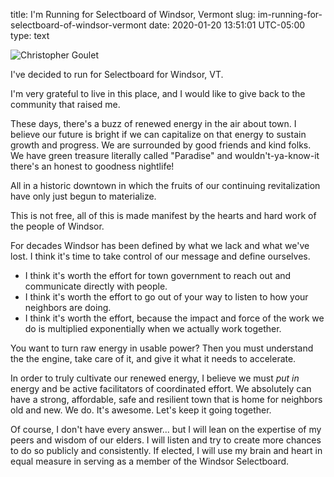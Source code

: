 title: I'm Running for Selectboard of Windsor, Vermont
slug: im-running-for-selectboard-of-windsor-vermont
date: 2020-01-20 13:51:01 UTC-05:00
type: text

![Christopher Goulet](/images/selectboard.jpg)


I've decided to run for Selectboard for Windsor, VT.

I'm very grateful to live in this place, and I would like to give back to the community that raised me. 

These days, there's a buzz of renewed energy in the air about town. I believe our future is bright if we can capitalize on that energy to sustain growth and progress.
We are surrounded by good friends and kind folks. We have green treasure literally called "Paradise" and wouldn't-ya-know-it there's an honest to goodness nightlife!

All in a historic downtown in which the fruits of our continuing revitalization have only just begun to materialize.

This is not free, all of this is made manifest by the hearts and hard work of the people of Windsor.

For decades Windsor has been defined by what we lack and what we've lost. I think it's time to take control of our message and define ourselves. 

- I think it's worth the effort for town government to reach out and communicate directly with people.
- I think it's worth the effort to go out of your way to listen to how your neighbors are doing. 
- I think it's worth the effort, because the impact and force of the work we do is multiplied exponentially when we actually work together.

You want to turn raw energy in usable power? Then you must understand the the engine, take care of it, and give it what it needs to accelerate.

In order to truly cultivate our renewed energy, I believe we must *put in* energy and be active facilitators of coordinated effort.
We absolutely can have a strong, affordable, safe and resilient town that is home for neighbors old and new. We do. It's awesome. Let's keep it going together.

Of course, I don't have every answer... but I will lean on the expertise of my peers and wisdom of our elders. I will listen and try to create more chances to do so publicly and consistently. If elected, I will use my brain and heart in equal measure in serving as a member of the Windsor Selectboard. 